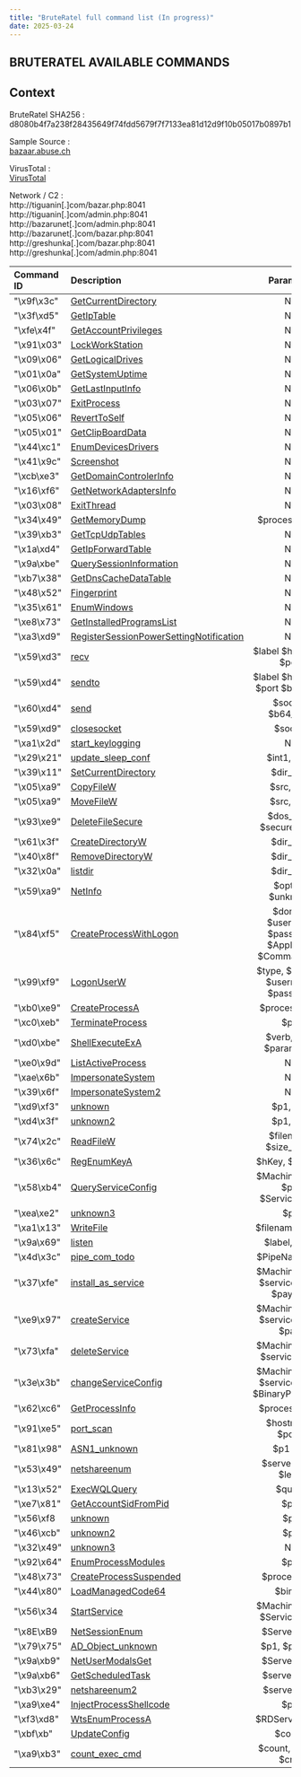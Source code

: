 ```yaml
---
title: "BruteRatel full command list (In progress)"
date: 2025-03-24 
---
```


<link rel="stylesheet" href="/css/main.css">

## BRUTERATEL AVAILABLE COMMANDS 

## Context  

BruteRatel SHA256 : d8080b4f7a238f28435649f74fdd5679f7f7133ea81d12d9f10b05017b0897b1  

Sample Source :  
[bazaar.abuse.ch](https://bazaar.abuse.ch/sample/d8080b4f7a238f28435649f74fdd5679f7f7133ea81d12d9f10b05017b0897b1/)   

VirusTotal :  
[VirusTotal](https://www.virustotal.com/gui/file/d8080b4f7a238f28435649f74fdd5679f7f7133ea81d12d9f10b05017b0897b1)  

Network / C2 :  
http://tiguanin[.]com/bazar.php:8041  
http://tiguanin[.]com/admin.php:8041  
http://bazarunet[.]com/admin.php:8041  
http://bazarunet[.]com/bazar.php:8041  
http://greshunka[.]com/bazar.php:8041  
http://greshunka[.]com/admin.php:8041  


| Command ID   | Description             | Parameter         |
| :----------- | :---------------------- | :----------------:|
| "\x9f\x3c"   | [GetCurrentDirectory](#GetCurrentDirectory) | NA                |
| "\x3f\xd5"   | [GetIpTable](#GetIpTable) | NA                |
| "\xfe\x4f"   | [GetAccountPrivileges](#GetAccountPrivileges) | NA                |
| "\x91\x03"   | [LockWorkStation](#LockWorkStation) | NA                |
| "\x09\x06"   | [GetLogicalDrives](#GetLogicalDrives) | NA                |
| "\x01\x0a"   | [GetSystemUptime](#GetSystemUptime) | NA                |
| "\x06\x0b"   | [GetLastInputInfo](#GetLastInputInfo) | NA                |
| "\x03\x07"   | [ExitProcess](#ExitProcess) | NA                |
| "\x05\x06"   | [RevertToSelf](#RevertToSelf) | NA                |
| "\x05\x01"   | [GetClipBoardData](#GetClipBoardData) | NA                |
| "\x44\xc1"   | [EnumDevicesDrivers](#EnumDevicesDrivers) | NA                |
| "\x41\x9c"   | [Screenshot](#Screenshot) | NA                |
| "\xcb\xe3"   | [GetDomainControlerInfo](#GetDomainControlerInfo) | NA                |
| "\x16\xf6"   | [GetNetworkAdaptersInfo](#GetNetworkAdaptersInfo) | NA                |
| "\x03\x08"   | [ExitThread](#ExitThread) | NA                |
| "\x34\x49"   | [GetMemoryDump](#GetMemoryDump) | $processname" |
| "\x39\xb3"   | [GetTcpUdpTables](#GetTcpUdpTables) | NA                | 
| "\x1a\xd4"   | [GetIpForwardTable](#GetIpForwardTable) | NA                | 
| "\x9a\xbe"   | [QuerySessionInformation](#QuerySessionInformation) | NA                | 
| "\xb7\x38"   | [GetDnsCacheDataTable](#GetDnsCacheDataTable) | NA                |
| "\x48\x52"   | [Fingerprint](#Fingerprint) | NA                |
| "\x35\x61"   | [EnumWindows](#EnumWindows) | NA                |
| "\xe8\x73"   | [GetInstalledProgramsList](#GetInstalledProgramsList) | NA                |
| "\xa3\xd9"   | [RegisterSessionPowerSettingNotification](#RegisterSessionPowerSettingNotification) | NA                |
| "\x59\xd3"   | [recv](#recv) | $label $hostname $port |
| "\x59\xd4"   | [sendto](#sendto) | $label $hostname $port $b64_data |
| "\x60\xd4"   | [send](#send) | $socket, $b64_data |
| "\x59\xd9"   | [closesocket](#closesocket) | $socket          |
| "\xa1\x2d"   | [start_keylogging](#start_keylogging) | NA                |
| "\x29\x21"   | [update_sleep_conf](#update_sleep_conf) | $int1, $int2       |
| "\x39\x11"   | [SetCurrentDirectory](#SetCurrentDirectory) | $dir_path             |
| "\x05\xa9"   | [CopyFileW](#CopyFileW) | $src, $dst          |
| "\x05\xa9"   | [MoveFileW](#MoveFileW) | $src, $dst    |
| "\x93\xe9"   | [DeleteFileSecure](#DeleteFileSecure) | $dos_path, $secure_erase        |
| "\x61\x3f"   | [CreateDirectoryW](#CreateDirectoryW) | $dir_path         |
| "\x40\x8f"   | [RemoveDirectoryW](#RemoveDirectoryW) | $dir_path |
| "\x32\x0a"   | [listdir](#listdir) | $dir_path        | 
| "\x59\xa9"   | [NetInfo](#NetInfo) | $option, $unknown | 
| "\x84\xf5"   | [CreateProcessWithLogon](#CreateProcessWithLogon) | $domain $username $password $AppName $CommandLine | 
| "\x99\xf9"   | [LogonUserW](#LogonUserW) | $type, $domain, $username, $password |
| "\xb0\xe9"   | [CreateProcessA](#CreateProcessA) | $process_path              |
| "\xc0\xeb"   | [TerminateProcess](#TerminateProcess) | $pid            |
| "\xd0\xbe"   | [ShellExecuteExA](#ShellExecuteExA) | $verb, $file, $parameters            |
| "\xe0\x9d"   | [ListActiveProcess](#ListActiveProcess) | NA                |
| "\xae\x6b"   | [ImpersonateSystem](#ImpersonateSystem) | NA |
| "\x39\x6f"   | [ImpersonateSystem2](#ImpersonateSystem2) | NA  |
| "\xd9\xf3"   | [unknown](#unknown) | $p1, $p2 |
| "\xd4\x3f"   | [unknown2](#unknown2) | $p1, $p2          |
| "\x74\x2c"   | [ReadFileW](#ReadFileW) | $filename, $size_in_KB              |
| "\x36\x6c"   | [RegEnumKeyA](#RegEnumKeyA) | $hKey, $SubKey       |
| "\x58\xb4"   | [QueryServiceConfig](#QueryServiceConfig) | $MachineName, $p2, $ServiceName       |
| "\xea\xe2"   | [unknown3](#unknown3) | $p1         |
| "\xa1\x13"   | [WriteFile](#WriteFile) | $filename, $data   |
| "\x9a\x69"   | [listen](#listen) | $label, $port        |
| "\x4d\x3c"   | [pipe_com_todo](#pipe_com_todo) | $PipeName   $p2     |
| "\x37\xfe"   | [install_as_service](#install_as_service) | $MachineName, $serviceName, $payload |
| "\xe9\x97"   | [createService](#createService) | $MachineName, $serviceName, $path     | 
| "\x73\xfa"   | [deleteService](#deleteService) | $MachineName, $serviceName | 
| "\x3e\x3b"   | [changeServiceConfig](#changeServiceConfig) | $MachineName, $serviceName, $BinaryPathName | 
| "\x62\xc6"   | [GetProcessInfo](#GetProcessInfo) | $processName |
| "\x91\xe5"   | [port_scan](#port_scan) | $hostname, $ports |
| "\x81\x98"  | [ASN1_unknown](#ASN1_unknown) | $p1 $p2 |
| "\x53\x49"   | [netshareenum](#netshareenum) | $servername, $level |
| "\x13\x52"  | [ExecWQLQuery](#ExecWQLQuery) | $query |
| "\xe7\x81"   | [GetAccountSidFromPid](#GetAccountSidFromPid) | $pid |
| "\x56\xf8   | [unknown](#unknown) | $p1 |
| "\x46\xcb"   | [unknown2](#unknown2) | $p1 |
| "\x32\x49"   | [unknown3](#unknown3) | NA |
| "\x92\x64"   | [EnumProcessModules](#EnumProcessModules) | $pid |
| "\x48\x73"   | [CreateProcessSuspended](#CreateProcessSuspended) | $processPath |
| "\x44\x80"   | [LoadManagedCode64](#LoadManagedCode64) | $binary |
| "\x56\x34   | [StartService](#StartService) | $MachineName, $ServiceName |
| "\x8E\xB9   | [NetSessionEnum](#NetSessionEnum) | $ServerName |
| "\x79\x75"   | [AD_Object_unknown](#AD_Object_unknown) | $p1, $p2, $p3 |
| "\x9a\xb9"   | [NetUserModalsGet](#NetUserModalsGet) | $ServerName |
| "\x9a\xb6"   | [GetScheduledTask](#GetScheduledTask) | $serverName |
| "\xb3\x29"   | [netshareenum2](#netshareenum2) | $servername |
| "\xa9\xe4"   | [InjectProcessShellcode](#InjectProcessShellcode) | $pid |
| "\xf3\xd8"   | [WtsEnumProcessA](#WtsEnumProcessA) | $RDServerName |
| "\xbf\xb"   | [UpdateConfig](#UpdateConfig) | $config |
| "\xa9\xb3"   | [count_exec_cmd](#count_exec_cmd) | $count, $sleep, $cmd |

